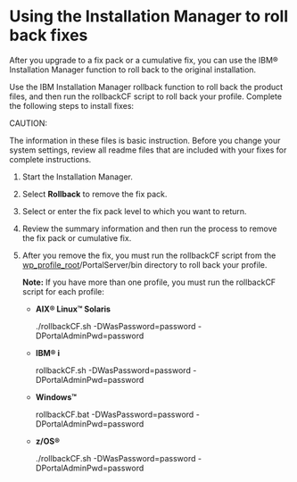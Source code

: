 # Using the Installation Manager to roll back fixes

After you upgrade to a fix pack or a cumulative fix, you can use the IBM® Installation Manager function to roll back to the original installation.

Use the IBM Installation Manager rollback function to roll back the product files, and then run the rollbackCF script to roll back your profile. Complete the following steps to install fixes:

CAUTION:

The information in these files is basic instruction. Before you change your system settings, review all readme files that are included with your fixes for complete instructions.

1.  Start the Installation Manager.

2.  Select **Rollback** to remove the fix pack.

3.  Select or enter the fix pack level to which you want to return.

4.  Review the summary information and then run the process to remove the fix pack or cumulative fix.

5.  After you remove the fix, you must run the rollbackCF script from the [wp\_profile\_root](../reference/wpsdirstr.md#wp_profile_root)/PortalServer/bin directory to roll back your profile.

    **Note:** If you have more than one profile, you must run the rollbackCF script for each profile:

    -   **AIX® Linux™ Solaris**

        ./rollbackCF.sh -DWasPassword=password -DPortalAdminPwd=password

    -   **IBM® i**

        rollbackCF.sh -DWasPassword=password -DPortalAdminPwd=password

    -   **Windows™**

        rollbackCF.bat -DWasPassword=password -DPortalAdminPwd=password

    -   **z/OS®**

        ./rollbackCF.sh -DWasPassword=password -DPortalAdminPwd=password



